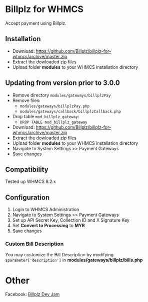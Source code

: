 # Billplz for WHMCS

Accept payment using Billplz.

## Installation

* Download: https://github.com/Billplz/billplz-for-whmcs/archive/master.zip
* Extract the dowloaded zip files
* Upload folder **modules** to your WHMCS installation directory

## Updating from version prior to 3.0.0

* Remove directory `modules/gateways/billplzPay`
* Remove files:
  * `modules/gateways/billplzPay.php`
  * `modules/gateways/callback/billplzCallback.php`
* Drop table `mod_billplz_gateway`:
  * ```DROP TABLE mod_billplz_gateway```
* Download: https://github.com/Billplz/billplz-for-whmcs/archive/master.zip
* Extract the dowloaded zip files
* Upload folder **modules** to your WHMCS installation directory
* Navigate to System Settings >> Payment Gateways
* Save changes

## Compatibility

Tested up WHMCS 8.2.x

## Configuration

1. Login to WHMCS Administration
1. Navigate to System Settings >> Payment Gateways
1. Set up API Secret Key, Collection ID and X Signature Key
1. Set **Convert to Processing** to **MYR**
1. Save changes

### Custom Bill Description

You may customize the Bill Description by modifying `$parameter['description']` in **modules/gateways/billplz/bills.php**

# Other

Facebook: [Billplz Dev Jam](https://www.facebook.com/groups/billplzdevjam/)
